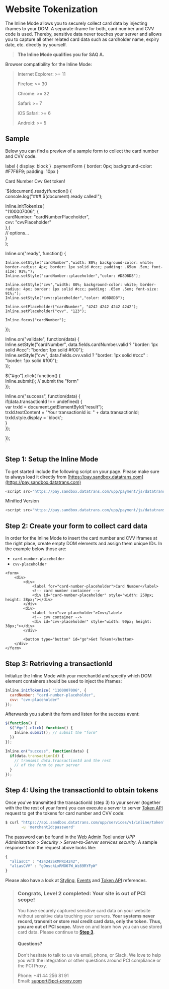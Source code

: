 # Website Tokenization

The Inline Mode allows you to securely collect card data by injecting iframes to your DOM. A separate iframe for both, card number and CVV code is used. Thereby, sensitive data never touches your server and allows you to capture all other related card data such as cardholder name, expiry date, etc. directly by yourself.

> **The Inline Mode qualifies you for SAQ A.**

Browser compatibility for the Inline Mode:

> Internet Explorer: &gt;= 11
>
> Firefox: &gt;= 30
>
> Chrome: &gt;= 32
>
> Safari: &gt;= 7
>
> iOS Safari: &gt;= 6
>
> Android: &gt;= 5

## Sample

Below you can find a preview of a sample form to collect the card number and CVV code.

 label { display: block } .paymentForm { border: 0px; background-color: \#F7F8F9; padding: 10px } 

 Card Number Cvv Get token!

  
  
`$(document).ready(function() {  
  console.log("### $(document).ready called!");    
  
  Inline.initTokenize(   
    "1100007006", {  
      cardNumber: "cardNumberPlaceholder",  
      cvv: "cvvPlaceholder"  
    },{  
      // options...            
    }      
  );  
  
  Inline.on("ready", function() {  
  
    Inline.setStyle("cardNumber","width: 80%; background-color: white; border-radius: 4px; border: 1px solid #ccc; padding: .65em .5em; font-size: 91%;");  
    Inline.setStyle("cardNumber::placeholder","color: #D8D8D8");  
  
    Inline.setStyle("cvv","width: 80%; background-color: white; border-radius: 4px; border: 1px solid #ccc; padding: .65em .5em; font-size: 91%;");  
    Inline.setStyle("cvv::placeholder","color: #D8D8D8");  
  
    Inline.setPlaceholder("cardNumber", "4242 4242 4242 4242");  
    Inline.setPlaceholder("cvv", "123");  
  
    Inline.focus("cardNumber");  
  });  
  
  Inline.on("validate", function(data) {  
    Inline.setStyle("cardNumber", data.fields.cardNumber.valid ? "border: 1px solid #ccc": "border: 1px solid #f00");  
    Inline.setStyle("cvv", data.fields.cvv.valid ? "border: 1px solid #ccc" : "border: 1px solid #f00");  
  });  
  
  
  $("#go").click( function() {  
    Inline.submit(); // submit the "form"    
  });  
  
  Inline.on("success", function(data) {  
    if(data.transactionId !== undefined) {  
      var trxId = document.getElementById("result");  
      trxId.textContent = "Your transactionId is: " + data.transactionId;  
      trxId.style.display = 'block';  
    }  
  });  
  
});  
`  
  
  


## Step 1: Setup the Inline Mode

To get started include the following script on your page. Please make sure to always load it directly from [https://pay.sandbox.datatrans.com](https://pay.sandbox.datatrans.com)

```javascript
<script src="https://pay.sandbox.datatrans.com/upp/payment/js/datatrans-inline-1.0.0.js"></script>
```

Minified Version

```javascript
<script src="https://pay.sandbox.datatrans.com/upp/payment/js/datatrans-inline-1.0.0.min.js"></script>
```

## Step 2: Create your form to collect card data

In order for the Inline Mode to insert the card number and CVV iframes at the right place, create empty DOM elements and assign them unique IDs. In the example below those are:

* `card-number-placeholder`
* `cvv-placeholder`

```markup
<form>
    <div>
        <div>
            <label for="card-number-placeholder">Card Number</label>
            <!-- card number container -->
            <div id="card-number-placeholder" style="width: 250px; height: 38px;"></div>
        </div>
        <div>
            <label for="cvv-placeholder">Cvv</label>
            <!-- cvv container -->
            <div id="cvv-placeholder" style="width: 90px; height: 38px;"></div>
        </div>

        <button type="button" id="go">Get Token!</button>
    </div>
</form>
```

## Step 3: Retrieving a transactionId

Initialize the Inline Mode with your merchantId and specify which DOM element containers should be used to inject the iframes:

```javascript
Inline.initTokenize( "1100007006", {
  cardNumber: "card-number-placeholder", 
  cvv: "cvv-placeholder"                
});
```

Afterwards you submit the form and listen for the success event:

```javascript
$(function() {
  $("#go").click( function() {
    Inline.submit(); // submit the "form"
  })
});

Inline.on("success", function(data) {
  if(data.transactionId) {
    // transmit data.transactionId and the rest
    // of the form to your server    
  }
});
```

## Step 4: Using the transactionId to obtain tokens

Once you've transmitted the transactionId \(step 3\) to your server \(together with the the rest of your form\) you can execute a server to server [Token API](token-api.md) request to get the tokens for card number and CVV code:

```bash
$ curl "https://api.sandbox.datatrans.com/upp/services/v1/inline/token?transactionId=170419151426624571" \
       -u 'merchantId:password'
```

The password can be found in the [Web Admin Tool](https://admin.sandbox.datatrans.com) under _UPP Administartion &gt; Security &gt; Server-to-Server services security_. A sample response from the request above looks like:

```javascript
{
  "aliasCC" : "424242SKMPRI4242",
  "aliasCVV" : "gOnsckLxRMO67W_Wz89RYFyW"
}
```

Please also have a look at [Styling](initialization-and-styling.md), [Events](events.md) and [Token API](token-api.md) references.

> ### Congrats, Level 2 completed: Your site is out of PCI scope!
>
> You have securely captured sensitive card data on your website without sensitive data touching your servers. **Your systems never record, transmit or store real credit card data, only the token.** **Thus, you are out of PCI scope.** Move on and learn how you can use stored card data. Please continue to [**Step 3**](../../step-3-use-stored-cards/).
>
> #### Questions?
>
> Don't hesitate to talk to us via email, phone, or Slack. We love to help you with the integration or other questions around PCI compliance or the PCI Proxy.
>
> Phone: +41 44 256 81 91  
> Email: [support@pci-proxy.com](mailto:support@pci-proxy.com)

